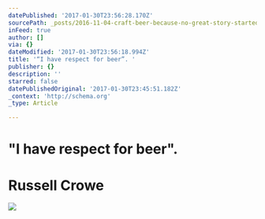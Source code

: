 ```yaml
---
datePublished: '2017-01-30T23:56:28.170Z'
sourcePath: _posts/2016-11-04-craft-beer-because-no-great-story-started-over-e-salad.md
inFeed: true
author: []
via: {}
dateModified: '2017-01-30T23:56:18.994Z'
title: '“I have respect for beer”. '
publisher: {}
description: ''
starred: false
datePublishedOriginal: '2017-01-30T23:45:51.182Z'
_context: 'http://schema.org'
_type: Article

---
```

# "I have respect for beer". 

# Russell Crowe
![](https://the-grid-user-content.s3-us-west-2.amazonaws.com/4f13e6c1-756c-40cc-81e3-28bb0a878e45.jpg)